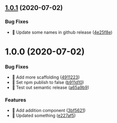 ## [1.0.1](https://github.com/EJMason/test1/compare/v1.0.0...v1.0.1) (2020-07-02)


### Bug Fixes

* 🐛 Update some names in github release ([4e25f8e](https://github.com/EJMason/test1/commit/4e25f8ecbbb8a23d0ed5647b7c5c6ceada59f984))

# 1.0.0 (2020-07-02)


### Bug Fixes

* 🐛 Add more scaffolding ([4911223](https://github.com/EJMason/test1/commit/4911223e60b76e2f1ccef3e2be8a92d93e7b34e0))
* 🐛 Set npm publish to false ([b911d10](https://github.com/EJMason/test1/commit/b911d100f0f9e31aa4060ddc1327a6afed3567e1))
* 🐛 Test out semantic release ([a65a9b9](https://github.com/EJMason/test1/commit/a65a9b92bc3ac57bb6bc0323a0eba535c8a638bc))


### Features

* 🎸 Add addition component ([3bf5621](https://github.com/EJMason/test1/commit/3bf5621463ca6832da2d3335fbedb0be2b297e9c))
* 🎸 Updated something ([e227af5](https://github.com/EJMason/test1/commit/e227af537006e5db7a324d948313c15f14c12e68))
